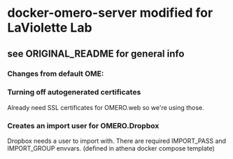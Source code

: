 # docker-omero-server modified for LaViolette Lab
## see ORIGINAL_README for general info 
### Changes from default OME:
### Turning off autogenerated certificates
  Already need SSL certificates for OMERO.web so we're using those.
### Creates an import user for OMERO.Dropbox
  Dropbox needs a user to import with. There are required IMPORT_PASS and IMPORT_GROUP envvars. (defined in athena docker compose template)

